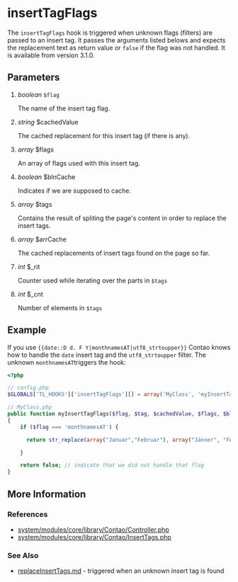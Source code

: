 # insertTagFlags

The `insertTagFlags` hook is triggered when unknown flags (filters) are passed
to an insert tag. It passes the arguments listed belows and expects the replacement
text as return value or `false` if the flag was not handled.
It is available from version 3.1.0.


## Parameters

1. *boolean* `$flag`

    The name of the insert tag flag.

2. *string* $cachedValue

    The cached replacement for this insert tag (if there is any).

3. *array* $flags

    An array of flags used with this insert tag.

4. *boolean* $blnCache

   Indicates if we are supposed to cache.

5. *array* $tags

    Contains the result of spliting the page's content in order to replace the insert tags.

6. *array* $arrCache

   The cached replacements of insert tags found on the page so far.

7. *int* $_rit

    Counter used while iterating over the parts in `$tags`

8. *int* $_cnt

    Number of elements in `$tags`


## Example

If you use `{{date::D d. F Y|monthnamesAT|utf8_strtoupper}}` Contao knows how to handle
the `date` insert tag and the `utf8_strtoupper` filter. The unknown `monthnamesAT`triggers the hook:

```php
<?php

// config.php
$GLOBALS['TL_HOOKS']['insertTagFlags'][] = array('MyClass', 'myInsertTagFlags');

// MyClass.php
public function myInsertTagFlags($flag, $tag, $cachedValue, $flags, $blnCache, $tags, $arrCache, $_rit, $_cnt)
{
    if ($flag === 'monthnamesAT') {

      return str_replace(array("Januar","Februar"), array("Jänner", "Feber"), $cachedValue);

    }

    return false; // indicate that we did not handle that flag
}
```


## More Information


### References

- [system/modules/core/library/Contao/Controller.php](https://github.com/contao/core/blob/support/3.2/system/modules/core/library/Contao/Controller.php#L1779)
- [system/modules/core/library/Contao/InsertTags.php](https://github.com/contao/core/blob/3.5.0/system/modules/core/library/Contao/InsertTags.php#L1205)


### See Also

- [replaceInsertTags.md](replaceInsertTags) - triggered when an unknown insert tag is found
